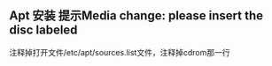 ## Apt 安装 提示Media change: please insert the disc labeled



注释掉打开文件/etc/apt/sources.list文件，注释掉cdrom那一行



